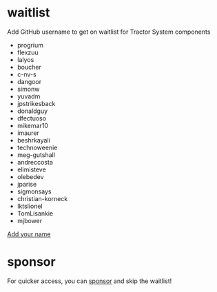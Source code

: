 # waitlist
Add GitHub username to get on waitlist for Tractor System components

* progrium
* flexzuu
* lalyos
* boucher
* c-nv-s
* dangoor
* simonw
* yuvadm
* jpstrikesback
* donaldguy
* dfectuoso
* mikemar10
* imaurer
* beshrkayali
* technoweenie
* meg-gutshall
* andreccosta
* elimisteve
* olebedev
* jparise
* sigmonsays
* christian-korneck
* lktslionel
* TomLisankie
* mjbower

[Add your name](https://github.com/tractordev/waitlist/edit/main/README.md)

# sponsor
For quicker access, you can [sponsor](https://github.com/sponsors/progrium) and skip the waitlist!
